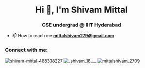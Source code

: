 <h1 align="center">Hi 👋, I'm Shivam Mittal</h1>
<h3 align="center">CSE undergrad @ IIIT Hyderabad</h3>

- 📫 How to reach me **mittalshivam279@gmail.com**

<h3 align="left">Connect with me:</h3>
<p align="left">
<a href="https://linkedin.com/in/shivam-mittal-488338227" target="blank"><img align="center" src="https://cdn1.iconfinder.com/data/icons/logotypes/32/circle-linkedin-512.png" alt="shivam-mittal-488338227" height="30" width="40" /></a>
<a href="https://instagram.com/_shivam_18___" target="blank"><img align="center" src="https://upload.wikimedia.org/wikipedia/commons/thumb/9/95/Instagram_logo_2022.svg/1200px-Instagram_logo_2022.svg.png" alt="_shivam_18___" height="30" width="40" /></a>
<a href="https://codeforces.com/profile/mittalshivam_2709" target="blank"><img align="center" src="https://cdn.iconscout.com/icon/free/png-256/free-code-forces-3628695-3029920.png" alt="mittalshivam_2709" height="30" width="40" /></a>
</p>

<!-- <h3 align="left">Languages and Tools:</h3>
<p align="left"> <a href="https://www.cprogramming.com/" target="_blank" rel="noreferrer"> <img src="https://raw.githubusercontent.com/devicons/devicon/master/icons/c/c-original.svg" alt="c" width="40" height="40"/> </a> <a href="https://www.w3schools.com/cpp/" target="_blank" rel="noreferrer"> <img src="https://raw.githubusercontent.com/devicons/devicon/master/icons/cplusplus/cplusplus-original.svg" alt="cplusplus" width="40" height="40"/> </a> <a href="https://www.w3schools.com/css/" target="_blank" rel="noreferrer"> <img src="https://raw.githubusercontent.com/devicons/devicon/master/icons/css3/css3-original-wordmark.svg" alt="css3" width="40" height="40"/> </a> <a href="https://www.w3.org/html/" target="_blank" rel="noreferrer"> <img src="https://raw.githubusercontent.com/devicons/devicon/master/icons/html5/html5-original-wordmark.svg" alt="html5" width="40" height="40"/> </a> <a href="https://www.python.org" target="_blank" rel="noreferrer"> <img src="https://raw.githubusercontent.com/devicons/devicon/master/icons/python/python-original.svg" alt="python" width="40" height="40"/> </a> </p>

<p><img align="left" src="https://github-readme-stats.vercel.app/api/top-langs?username=mittalshivam2709&show_icons=true&locale=en&layout=compact" alt="mittalshivam2709" /></p>

<p>&nbsp;<img align="center" src="https://github-readme-stats.vercel.app/api?username=mittalshivam2709&show_icons=true&locale=en" alt="mittalshivam2709" /></p>

<p><img align="center" src="https://github-readme-streak-stats.herokuapp.com/?user=mittalshivam2709&" alt="mittalshivam2709" /></p> --!>
